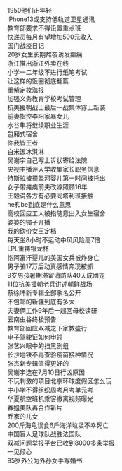 1950他们正年轻  
iPhone13或支持低轨道卫星通讯  
教育部要求不得设置重点班  
快递员每月有望增加500元收入  
国门战疫日记  
20岁女生长期熬夜诱发癫痫  
浙江推出浙江外卖在线  
小学一二年级不进行纸笔考试  
让这样的饭圈彻底翻篇  
重紫定妆海报  
加强义务教育学校考试管理  
抗美援朝战士最后一战集体穿上新装  
前妻指控李阳家暴女儿  
水谷隼将继续职业生涯  
包厢式宿舍  
你我皆王者  
白米饭冰淇淋  
吴谢宇自己写上诉状寄给法院  
央视主播评入学收集家长职务信息  
特斯拉被撞坠河婴儿第一时间被托出  
女子带瘫痪前夫改嫁照顾16年  
王毅说各方有必要同塔利班接触  
he和be到底是什么意思  
高校回应工人被指随意出入女生宿舍  
婆婆的镯子开播  
我的砍价女王定档  
每天坐8小时不运动中风风险高7倍  
LPL重铸银龙杯  
抱阿富汗婴儿的美国女兵被炸身亡  
男子骗17万后动真感情奔现被抓  
9岁男孩暑期滞留消防队40天成团宠  
11位抗美援朝老兵讲述朝鲜战场  
蔡徐坤新专辑全部歌名公开  
不包邮的新疆到底有多大  
夫妻俩工作9年后一起回母校读研  
云南虫谷终极预告  
教育部回应双减之下家教盛行  
电子驾驶证如何申领  
张艺兴眼中的扫黑剧组  
长沙地铁不再查验疫苗接种情况  
张杰新专辑值得更好的  
吴谢宇选在7月10日行凶原因  
不玩刺激的项目北京环球度假区怎么玩  
中小学不得组织周考月考单元考  
华夏航空班机乘客撤离视频曝光  
寡姐美队再合作新片  
乔家的儿女  
200斤海龟误食6斤海洋垃圾不幸死亡  
中国盲人足球队战胜法国队  
双减问题举报平台已收到8000多条举报  
一见倾心  
95岁外公为外孙女手写婚书  
